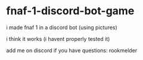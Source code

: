 # fnaf-1-discord-bot-game
i made fnaf 1 in a discord bot (using pictures)

i think it works (i havent properly tested it)

add me on discord if you have questions: rookmelder
